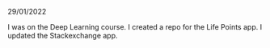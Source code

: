 29/01/2022

I was on the Deep Learning course. I created a repo for the Life Points app. I updated the Stackexchange app.